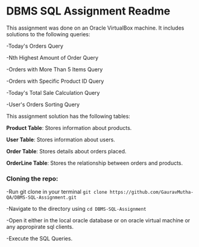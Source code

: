 # DBMS SQL Assignment Readme

This assignment was done on an Oracle VirtualBox machine. It includes solutions to the following queries:

-Today's Orders Query

-Nth Highest Amount of Order Query

-Orders with More Than 5 Items Query

-Orders with Specific Product ID Query

-Today's Total Sale Calculation Query

-User's Orders Sorting Query

This assignment solution has the following tables:

**Product Table**: Stores information about products.

**User Table**: Stores information about users.

**Order Table**: Stores details about orders placed.

**OrderLine Table**: Stores the relationship between orders and products.


### Cloning the repo:

-Run git clone in your terminal `git clone https://github.com/GauravMutha-QA/DBMS-SQL-Assignment.git`

-Navigate to the directory using `cd DBMS-SQL-Assignment`

-Open it either in the local oracle database or on oracle virtual machine or any appropirate sql clients.

-Execute the SQL Queries.
